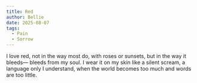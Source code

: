 ```yaml
---
title: Red
author: Bellie
date: 2025-08-07
tags:
  - Pain
  - Sorrow
---
```

I love red,
not in the way most do,
with roses or sunsets,
but in the way it bleeds—
bleeds from my soul.
I wear it on my skin
like a silent scream,
a language only I understand,
when the world becomes too much
and words are too little.
